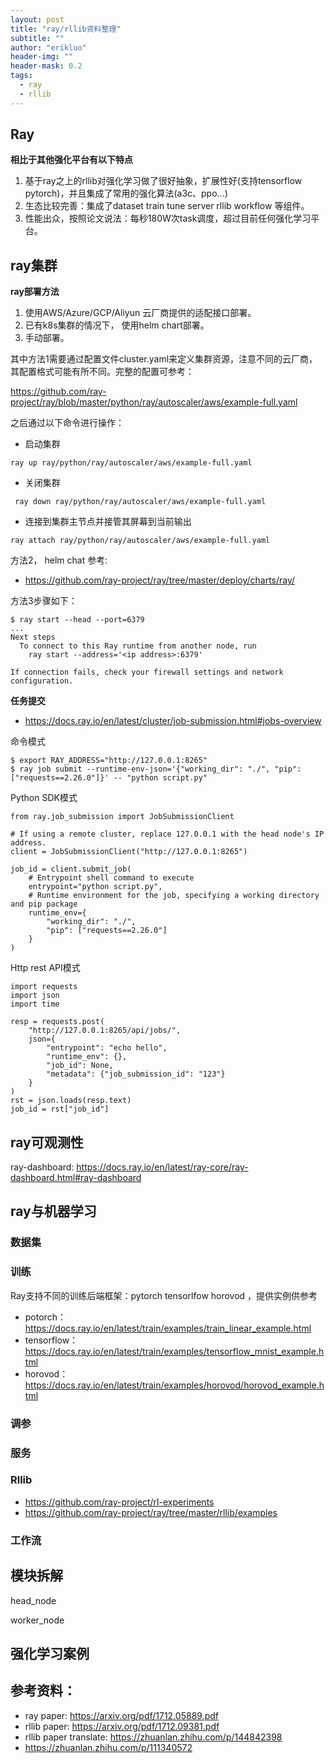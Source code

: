 ```yaml
---
layout: post
title: "ray/rllib资料整理"
subtitle: ""
author: "erikluo"
header-img: ""
header-mask: 0.2
tags:
  - ray
  - rllib
---
```



## Ray

**相比于其他强化平台有以下特点**  
1. 基于ray之上的rllib对强化学习做了很好抽象，扩展性好(支持tensorflow pytorch)，并且集成了常用的强化算法(a3c、ppo...) 
2. 生态比较完善：集成了dataset train tune server rllib workflow 等组件。 
3. 性能出众，按照论文说法：每秒180W次task调度，超过目前任何强化学习平台。

## ray集群
**ray部署方法**  
1. 使用AWS/Azure/GCP/Aliyun 云厂商提供的适配接口部署。
2. 已有k8s集群的情况下， 使用helm chart部署。
3. 手动部署。

其中方法1需要通过配置文件cluster.yaml来定义集群资源，注意不同的云厂商，其配置格式可能有所不同。完整的配置可参考：  

<https://github.com/ray-project/ray/blob/master/python/ray/autoscaler/aws/example-full.yaml>  

之后通过以下命令进行操作：
- 启动集群
```
ray up ray/python/ray/autoscaler/aws/example-full.yaml
```

- 关闭集群
```
 ray down ray/python/ray/autoscaler/aws/example-full.yaml
```

- 连接到集群主节点并接管其屏幕到当前输出
```
ray attach ray/python/ray/autoscaler/aws/example-full.yaml
```

方法2， helm chat 参考:
- <https://github.com/ray-project/ray/tree/master/deploy/charts/ray/>

方法3步骤如下：  
```
$ ray start --head --port=6379
...
Next steps
  To connect to this Ray runtime from another node, run
    ray start --address='<ip address>:6379'

If connection fails, check your firewall settings and network configuration.
```

**任务提交**  
- <https://docs.ray.io/en/latest/cluster/job-submission.html#jobs-overview> 


命令模式
```
$ export RAY_ADDRESS="http://127.0.0.1:8265"
$ ray job submit --runtime-env-json='{"working_dir": "./", "pip": ["requests==2.26.0"]}' -- "python script.py"
```
Python SDK模式
```
from ray.job_submission import JobSubmissionClient

# If using a remote cluster, replace 127.0.0.1 with the head node's IP address.
client = JobSubmissionClient("http://127.0.0.1:8265")

job_id = client.submit_job(
    # Entrypoint shell command to execute
    entrypoint="python script.py",
    # Runtime environment for the job, specifying a working directory and pip package
    runtime_env={
        "working_dir": "./",
        "pip": ["requests==2.26.0"]
    }
)
```
Http rest API模式
```
import requests
import json
import time

resp = requests.post(
    "http://127.0.0.1:8265/api/jobs/",
    json={
        "entrypoint": "echo hello",
        "runtime_env": {},
        "job_id": None,
        "metadata": {"job_submission_id": "123"}
    }
)
rst = json.loads(resp.text)
job_id = rst["job_id"]
```

## ray可观测性  

ray-dashboard: <https://docs.ray.io/en/latest/ray-core/ray-dashboard.html#ray-dashboard>


## ray与机器学习
### 数据集

### 训练  

Ray支持不同的训练后端框架：pytorch tensorlfow horovod ，提供实例供参考

- potorch： <https://docs.ray.io/en/latest/train/examples/train_linear_example.html> 
- tensorflow： <https://docs.ray.io/en/latest/train/examples/tensorflow_mnist_example.html>  
- horovod： <https://docs.ray.io/en/latest/train/examples/horovod/horovod_example.html>



### 调参

### 服务

### Rllib

- <https://github.com/ray-project/rl-experiments>
- <https://github.com/ray-project/ray/tree/master/rllib/examples>

### 工作流

## 模块拆解

head_node <br>

worker_node <br>


## 强化学习案例


## 参考资料：
- ray paper: <https://arxiv.org/pdf/1712.05889.pdf> 
- rllib paper: <https://arxiv.org/pdf/1712.09381.pdf>
- rllib paper translate: <https://zhuanlan.zhihu.com/p/144842398>
- <https://zhuanlan.zhihu.com/p/111340572>  
